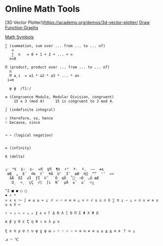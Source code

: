# Online Math Tools
[3D Vector Plotter](https://academo.org/demos/3d-vector-plotter/
[Draw Function Graphs](https://www.desmos.com/calculator)

[Math Symbols](https://en.wikipedia.org/wiki/List_of_mathematical_symbols)
```
∑ (summation, sum over ... from ... to ... of)
   ∞
   ∑  n   = 0 + 1 + 2 + ... + ∞
  n=0

Π (product, product over ... from ... to ... of)
  n
  Π a_i  = a1 * a2 * a3 * ... * an
 i=m
  
  φ ϕ  /fi:/

≡ (Congruence Modulo, Modular Division, congruent)
    15 ≡ 3 (mod 4)     15 is congruent to 3 mod 4.
  
∫ (indefinite integral)
  
∴ therefore, so, hence
∵ because, since
  
  
¬ ~ (logical negation) 
  
  
∞ (infinity)
  
δ (delta)
  
  
¡⁄  ™€  £‹  ¢›  ∞ﬁ  §ﬂ  ¶‡  •°  ª·  º‚  –—  ≠±
 œŒ  „  E´  ®‰  †ˇ  ¥Á  U¨  Iˆ  øØ  π∏  “”  ‘’  «»
  åÅ  ßÍ  ∂Î  ƒÏ  ©˝  ˙Ó  ∆Ô  ˚  ¬Ò  …Ú æÆ
   Ω¸  ≈˛  çÇ  √◊  ∫ı  N˜  µÂ  ≤¯  ≥˘  ÷¿
```

```
^2 ■ ● ○ □
▪ ▫ •
∝ ∧ ∨ ～ ∫ ≠ ≤ ≥ ≈ ⊥ ∥ ∠ ⌒ ⊙ ≡ ≌ △ × ÷ √ ± ∪ ∩ ∈ ∑ π ⊥ ∽ △ ∠ ∩ ∪ ≠ ≡ ± ≥ ≤ ∈ ←

↑ → ↓ ↖ ↗ ↘ ↙ ∥ ∧ ∨ Γ Δ Θ Λ Ξ Ο Π Σ Φ Χ Ψ Ω

α β γ δ ε ζ η θ ι κ λ μ ν

ξ ο π ρ σ τ υ φ χ ψ ω ∴ ∵ ∶ ∷ ∽ ≈ ≌ ≒ ≠ ≡ ≤ ≥ ≦ ≧ ≮ ≯ ？ ⊙ ⊥

⊿ ⌒ ℃
```
